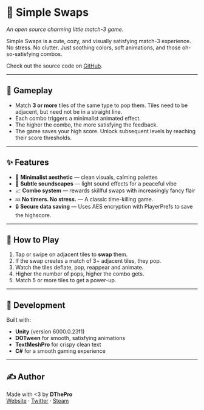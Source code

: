 # 🎨 Simple Swaps

*An open source charming little match-3 game.*

Simple Swaps is a cute, cozy, and visually satisfying match-3 experience.  
No stress. No clutter. Just soothing colors, soft animations, and those oh-so-satisfying combos.

Check out the source code on [GitHub](https://github.com/DThePro/Simple-Swaps-Match3/).

---

## 🧩 Gameplay

- Match **3 or more** tiles of the same type to pop them. Tiles need to be adjacent, but need not be in a straight line.
- Each combo triggers a minimalist animated effect.
- The higher the combo, the more satisfying the feedback.
- The game saves your high score. Unlock subsequent levels by reaching their score thresholds.

---

## ✨ Features

- 🎀 **Minimalist aesthetic** — clean visuals, calming palettes
- 🎵 **Subtle soundscapes** — light sound effects for a peaceful vibe
- 📈 **Combo system** — rewards skillful swaps with increasingly fancy flair
- 💤 **No timers. No stress.** — A classic time-killing game.
- 🔒 **Secure data saving** — Uses AES encryption with PlayerPrefs to save the highscore.

---

## 🚀 How to Play

1. Tap or swipe on adjacent tiles to **swap** them.
2. If the swap creates a match of 3+ adjacent tiles, they pop.
3. Watch the tiles deflate, pop, reappear and animate.
4. Higher the number of pops, higher the combo gets.
5. Match 5 or more tiles to get a power-up.

---

## 🔧 Development

Built with:

- **Unity** (version 6000.0.23f1)
- **DOTween** for smooth, satisfying animations
- **TextMeshPro** for crispy clean text
- **C#** for a smooth gaming experience

---

## ✍️ Author

Made with <3 by **DThePro**  
[Website](https://bydthepro.wixsite.com/home) · [Twitter](https://x.com/DThePro_) · [Steam](store.steampowered.com/app/3139760/The_Long_Road_Home/)


